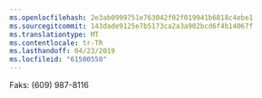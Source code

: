 ```yaml
---
ms.openlocfilehash: 2e3ab0999751e763042f02f019941b6818c4ebe1
ms.sourcegitcommit: 143dade9125e7b5173ca2a3a902bcd6f4b14067f
ms.translationtype: MT
ms.contentlocale: tr-TR
ms.lasthandoff: 04/23/2019
ms.locfileid: "61500550"
---
```

Faks: (609) 987-8116